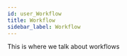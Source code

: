 ```yaml
---
id: user_Workflow
title: Workflow
sidebar_label: Workflow
---
```


This is where we talk about workflows